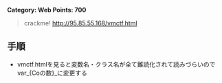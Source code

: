 **Category: Web Points: 700**
> crackme! http://95.85.55.168/vmctf.html

## 手順
- vmctf.htmlを見ると変数名・クラス名が全て難読化されて読みづらいのでvar_{Coの数}_に変更する
